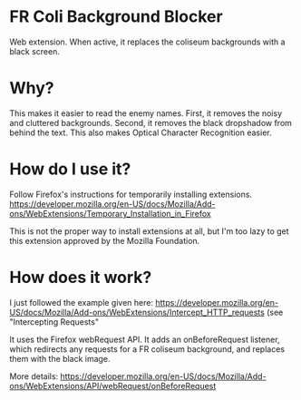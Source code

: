 # FR Coli Background Blocker

Web extension. When active, it replaces the coliseum backgrounds with a black screen. 

# Why? 

This makes it easier to read the enemy names. First, it removes the noisy and cluttered backgrounds. Second, it removes the black dropshadow from behind the text. This also makes Optical Character Recognition easier.

# How do I use it?

Follow Firefox's instructions for temporarily installing extensions. https://developer.mozilla.org/en-US/docs/Mozilla/Add-ons/WebExtensions/Temporary_Installation_in_Firefox 

This is not the proper way to install extensions at all, but I'm too lazy to get this extension approved by the Mozilla Foundation. 

# How does it work?

I just followed the example given here: https://developer.mozilla.org/en-US/docs/Mozilla/Add-ons/WebExtensions/Intercept_HTTP_requests (see "Intercepting Requests"

It uses the Firefox webRequest API. It adds an onBeforeRequest listener, which redirects any requests for a FR coliseum background, and replaces them with the black image.

More details: https://developer.mozilla.org/en-US/docs/Mozilla/Add-ons/WebExtensions/API/webRequest/onBeforeRequest
